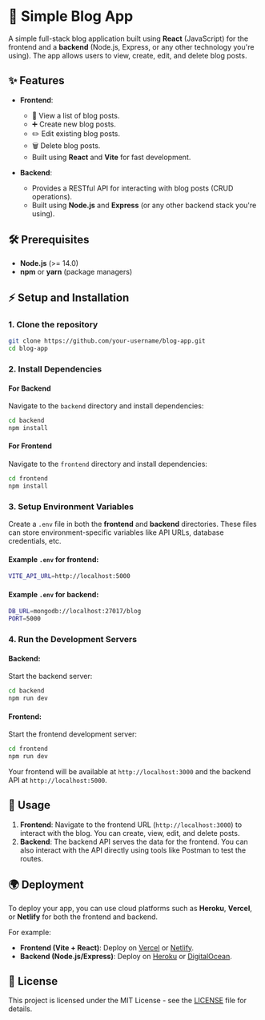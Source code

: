 # 📝 Simple Blog App

A simple full-stack blog application built using **React** (JavaScript) for the frontend and a **backend** (Node.js, Express, or any other technology you're using). The app allows users to view, create, edit, and delete blog posts.

## ✨ Features

- **Frontend**:
  - 📄 View a list of blog posts.
  - ➕ Create new blog posts.
  - ✏️ Edit existing blog posts.
  - 🗑️ Delete blog posts.
  - Built using **React** and **Vite** for fast development.

- **Backend**:
  - Provides a RESTful API for interacting with blog posts (CRUD operations).
  - Built using **Node.js** and **Express** (or any other backend stack you're using).

## 🛠️ Prerequisites

- **Node.js** (>= 14.0)
- **npm** or **yarn** (package managers)

## ⚡ Setup and Installation

### 1. Clone the repository

```bash
git clone https://github.com/your-username/blog-app.git
cd blog-app
```

### 2. Install Dependencies

#### For Backend

Navigate to the `backend` directory and install dependencies:

```bash
cd backend
npm install
```

#### For Frontend

Navigate to the `frontend` directory and install dependencies:

```bash
cd frontend
npm install
```

### 3. Setup Environment Variables

Create a `.env` file in both the **frontend** and **backend** directories. These files can store environment-specific variables like API URLs, database credentials, etc.

#### Example `.env` for **frontend**:
```bash
VITE_API_URL=http://localhost:5000
```

#### Example `.env` for **backend**:
```bash
DB_URL=mongodb://localhost:27017/blog
PORT=5000
```

### 4. Run the Development Servers

#### Backend:
Start the backend server:

```bash
cd backend
npm run dev
```

#### Frontend:
Start the frontend development server:

```bash
cd frontend
npm run dev
```

Your frontend will be available at `http://localhost:3000` and the backend API at `http://localhost:5000`.

## 🚀 Usage

1. **Frontend**: Navigate to the frontend URL (`http://localhost:3000`) to interact with the blog. You can create, view, edit, and delete posts.
2. **Backend**: The backend API serves the data for the frontend. You can also interact with the API directly using tools like Postman to test the routes.

## 🌍 Deployment

To deploy your app, you can use cloud platforms such as **Heroku**, **Vercel**, or **Netlify** for both the frontend and backend.

For example:

- **Frontend (Vite + React)**: Deploy on [Vercel](https://vercel.com/) or [Netlify](https://www.netlify.com/).
- **Backend (Node.js/Express)**: Deploy on [Heroku](https://www.heroku.com/) or [DigitalOcean](https://www.digitalocean.com/).

## 📄 License

This project is licensed under the MIT License - see the [LICENSE](LICENSE) file for details.
